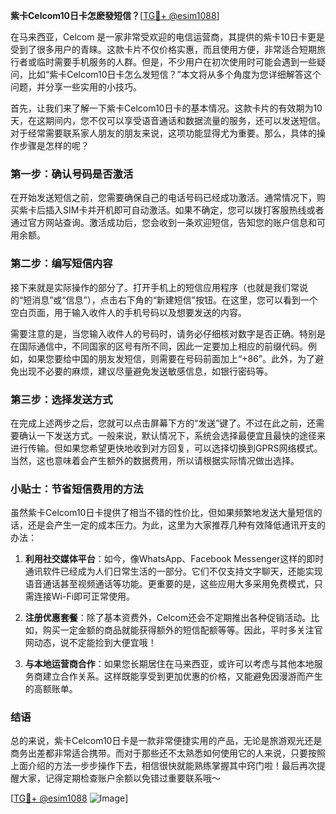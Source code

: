 **紫卡Celcom10日卡怎麽發短信？**[[TG💪+ @esim1088](https://t.me/s/esim1088)]

在马来西亚，Celcom 是一家非常受欢迎的电信运营商，其提供的紫卡10日卡更是受到了很多用户的青睐。这款卡片不仅价格实惠，而且使用方便，非常适合短期旅行者或临时需要手机服务的人群。但是，不少用户在初次使用时可能会遇到一些疑问，比如“紫卡Celcom10日卡怎么发短信？”本文将从多个角度为您详细解答这个问题，并分享一些实用的小技巧。

首先，让我们来了解一下紫卡Celcom10日卡的基本情况。这款卡片的有效期为10天，在这期间内，您不仅可以享受语音通话和数据流量的服务，还可以发送短信。对于经常需要联系家人朋友的朋友来说，这项功能显得尤为重要。那么，具体的操作步骤是怎样的呢？

### 第一步：确认号码是否激活

在开始发送短信之前，您需要确保自己的电话号码已经成功激活。通常情况下，购买紫卡后插入SIM卡并开机即可自动激活。如果不确定，您可以拨打客服热线或者通过官方网站查询。激活成功后，您会收到一条欢迎短信，告知您的账户信息和可用余额。

### 第二步：编写短信内容

接下来就是实际操作的部分了。打开手机上的短信应用程序（也就是我们常说的“短消息”或“信息”），点击右下角的“新建短信”按钮。在这里，您可以看到一个空白页面，用于输入收件人的手机号码以及想要发送的内容。

需要注意的是，当您输入收件人的号码时，请务必仔细核对数字是否正确。特别是在国际通信中，不同国家的区号有所不同，因此一定要加上相应的前缀代码。例如，如果您要给中国的朋友发短信，则需要在号码前面加上“+86”。此外，为了避免出现不必要的麻烦，建议尽量避免发送敏感信息，如银行密码等。

### 第三步：选择发送方式

在完成上述两步之后，您就可以点击屏幕下方的“发送”键了。不过在此之前，还需要确认一下发送方式。一般来说，默认情况下，系统会选择最便宜且最快的途径来进行传输。但如果您希望更快地收到对方回复，可以选择切换到GPRS网络模式。当然，这也意味着会产生额外的数据费用，所以请根据实际情况做出选择。

### 小贴士：节省短信费用的方法

虽然紫卡Celcom10日卡提供了相当不错的性价比，但如果频繁地发送大量短信的话，还是会产生一定的成本压力。为此，这里为大家推荐几种有效降低通讯开支的办法：

1. **利用社交媒体平台**：如今，像WhatsApp、Facebook Messenger这样的即时通讯软件已经成为人们日常生活的一部分。它们不仅支持文字聊天，还能实现语音通话甚至视频通话等功能。更重要的是，这些应用大多采用免费模式，只需连接Wi-Fi即可正常使用。
   
2. **注册优惠套餐**：除了基本资费外，Celcom还会不定期推出各种促销活动。比如，购买一定金额的商品就能获得额外的短信配额等等。因此，平时多关注官网动态，说不定能捡到大便宜哦！

3. **与本地运营商合作**：如果您长期居住在马来西亚，或许可以考虑与其他本地服务商建立合作关系。这样既能享受到更加优惠的价格，又能避免因漫游而产生的高额账单。

### 结语

总的来说，紫卡Celcom10日卡是一款非常便捷实用的产品，无论是旅游观光还是商务出差都非常适合携带。而对于那些还不太熟悉如何使用它的人来说，只要按照上面介绍的方法一步步操作下去，相信很快就能熟练掌握其中窍门啦！最后再次提醒大家，记得定期检查账户余额以免错过重要联系哦～ 

[[TG💪+ @esim1088](https://t.me/s/esim1088) ![Image](https://i.postimg.cc/4NQfJmqS/Snipaste-2025-05-13-00-14-12.png)]